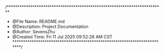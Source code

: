 /*************************************************************************
 * @File Name: README.md
 * @Description:  Project Documentation
 * @Author: SevensZhu
 * @Created Time: Fri 11 Jul 2025 09:52:26 AM CST
 ************************************************************************/
